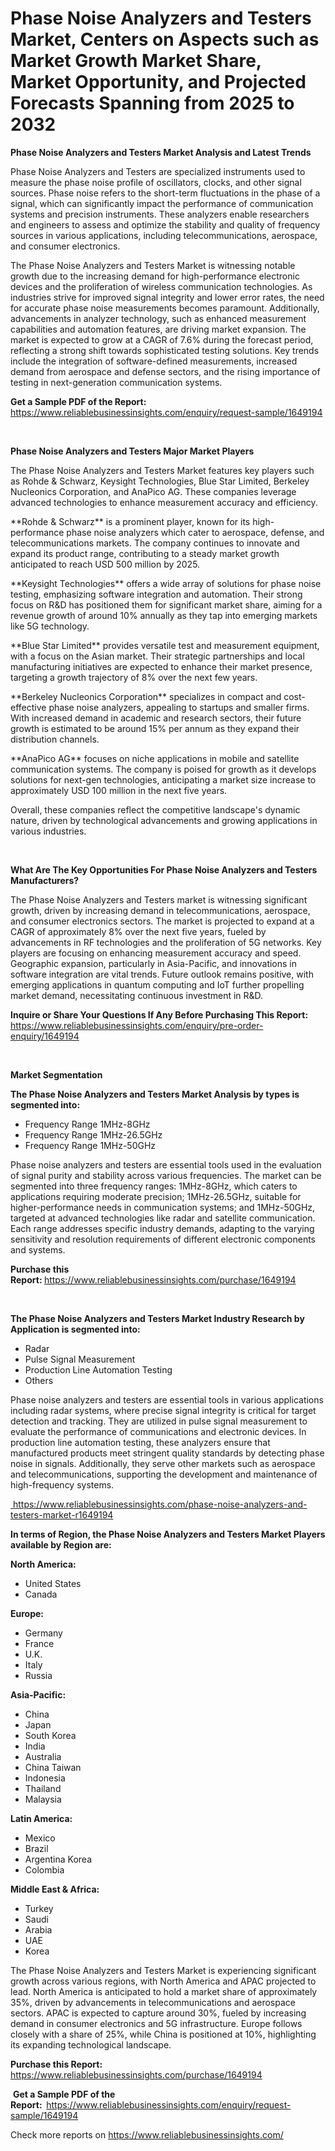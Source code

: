 <p><h1>Phase Noise Analyzers and Testers Market, Centers on Aspects such as Market Growth Market Share, Market Opportunity, and Projected Forecasts Spanning from 2025 to 2032</h1></p><p><strong>Phase Noise Analyzers and Testers Market Analysis and Latest Trends</strong></p>
<p><p>Phase Noise Analyzers and Testers are specialized instruments used to measure the phase noise profile of oscillators, clocks, and other signal sources. Phase noise refers to the short-term fluctuations in the phase of a signal, which can significantly impact the performance of communication systems and precision instruments. These analyzers enable researchers and engineers to assess and optimize the stability and quality of frequency sources in various applications, including telecommunications, aerospace, and consumer electronics.</p><p>The Phase Noise Analyzers and Testers Market is witnessing notable growth due to the increasing demand for high-performance electronic devices and the proliferation of wireless communication technologies. As industries strive for improved signal integrity and lower error rates, the need for accurate phase noise measurements becomes paramount. Additionally, advancements in analyzer technology, such as enhanced measurement capabilities and automation features, are driving market expansion. The market is expected to grow at a CAGR of 7.6% during the forecast period, reflecting a strong shift towards sophisticated testing solutions. Key trends include the integration of software-defined measurements, increased demand from aerospace and defense sectors, and the rising importance of testing in next-generation communication systems.</p></p>
<p><strong>Get a Sample PDF of the Report:&nbsp;</strong> <a href="https://www.reliablebusinessinsights.com/enquiry/request-sample/1649194?utm_campaign=2276&utm_medium=2&utm_source=Github&utm_content=ia&utm_term=26032025&utm_id=phase-noise-analyzers-and-testers">https://www.reliablebusinessinsights.com/enquiry/request-sample/1649194</a></p>
<p>&nbsp;</p>
<p><strong>Phase Noise Analyzers and Testers Major Market Players</strong></p>
<p><p>The Phase Noise Analyzers and Testers Market features key players such as Rohde & Schwarz, Keysight Technologies, Blue Star Limited, Berkeley Nucleonics Corporation, and AnaPico AG. These companies leverage advanced technologies to enhance measurement accuracy and efficiency.</p><p>**Rohde & Schwarz** is a prominent player, known for its high-performance phase noise analyzers which cater to aerospace, defense, and telecommunications markets. The company continues to innovate and expand its product range, contributing to a steady market growth anticipated to reach USD 500 million by 2025.</p><p>**Keysight Technologies** offers a wide array of solutions for phase noise testing, emphasizing software integration and automation. Their strong focus on R&D has positioned them for significant market share, aiming for a revenue growth of around 10% annually as they tap into emerging markets like 5G technology.</p><p>**Blue Star Limited** provides versatile test and measurement equipment, with a focus on the Asian market. Their strategic partnerships and local manufacturing initiatives are expected to enhance their market presence, targeting a growth trajectory of 8% over the next few years.</p><p>**Berkeley Nucleonics Corporation** specializes in compact and cost-effective phase noise analyzers, appealing to startups and smaller firms. With increased demand in academic and research sectors, their future growth is estimated to be around 15% per annum as they expand their distribution channels.</p><p>**AnaPico AG** focuses on niche applications in mobile and satellite communication systems. The company is poised for growth as it develops solutions for next-gen technologies, anticipating a market size increase to approximately USD 100 million in the next five years.</p><p>Overall, these companies reflect the competitive landscape's dynamic nature, driven by technological advancements and growing applications in various industries.</p></p>
<p>&nbsp;</p>
<p><strong>What Are The Key Opportunities For Phase Noise Analyzers and Testers Manufacturers?</strong></p>
<p><p>The Phase Noise Analyzers and Testers market is witnessing significant growth, driven by increasing demand in telecommunications, aerospace, and consumer electronics sectors. The market is projected to expand at a CAGR of approximately 8% over the next five years, fueled by advancements in RF technologies and the proliferation of 5G networks. Key players are focusing on enhancing measurement accuracy and speed. Geographic expansion, particularly in Asia-Pacific, and innovations in software integration are vital trends. Future outlook remains positive, with emerging applications in quantum computing and IoT further propelling market demand, necessitating continuous investment in R&D.</p></p>
<p><strong>Inquire or Share Your Questions If Any Before Purchasing This Report:</strong> <a href="https://www.reliablebusinessinsights.com/enquiry/pre-order-enquiry/1649194?utm_campaign=2276&utm_medium=2&utm_source=Github&utm_content=ia&utm_term=26032025&utm_id=phase-noise-analyzers-and-testers">https://www.reliablebusinessinsights.com/enquiry/pre-order-enquiry/1649194</a></p>
<p>&nbsp;</p>
<p><strong>Market Segmentation</strong></p>
<p><strong>The Phase Noise Analyzers and Testers Market Analysis by types is segmented into:</strong></p>
<p><ul><li>Frequency Range 1MHz-8GHz</li><li>Frequency Range 1MHz-26.5GHz</li><li>Frequency Range 1MHz-50GHz</li></ul></p>
<p><p>Phase noise analyzers and testers are essential tools used in the evaluation of signal purity and stability across various frequencies. The market can be segmented into three frequency ranges: 1MHz-8GHz, which caters to applications requiring moderate precision; 1MHz-26.5GHz, suitable for higher-performance needs in communication systems; and 1MHz-50GHz, targeted at advanced technologies like radar and satellite communication. Each range addresses specific industry demands, adapting to the varying sensitivity and resolution requirements of different electronic components and systems.</p></p>
<p><strong>Purchase this Report:&nbsp;</strong><a href="https://www.reliablebusinessinsights.com/purchase/1649194?utm_campaign=2276&utm_medium=2&utm_source=Github&utm_content=ia&utm_term=26032025&utm_id=phase-noise-analyzers-and-testers">https://www.reliablebusinessinsights.com/purchase/1649194</a></p>
<p>&nbsp;</p>
<p><strong>The Phase Noise Analyzers and Testers Market Industry Research by Application is segmented into:</strong></p>
<p><ul><li>Radar</li><li>Pulse Signal Measurement</li><li>Production Line Automation Testing</li><li>Others</li></ul></p>
<p><p>Phase noise analyzers and testers are essential tools in various applications including radar systems, where precise signal integrity is critical for target detection and tracking. They are utilized in pulse signal measurement to evaluate the performance of communications and electronic devices. In production line automation testing, these analyzers ensure that manufactured products meet stringent quality standards by detecting phase noise in signals. Additionally, they serve other markets such as aerospace and telecommunications, supporting the development and maintenance of high-frequency systems.</p></p>
<p><a href="https://www.reliablebusinessinsights.com/phase-noise-analyzers-and-testers-market-r1649194?utm_campaign=2276&utm_medium=2&utm_source=Github&utm_content=ia&utm_term=26032025&utm_id=phase-noise-analyzers-and-testers">&nbsp;https://www.reliablebusinessinsights.com/phase-noise-analyzers-and-testers-market-r1649194</a></p>
<p><strong>In terms of Region, the Phase Noise Analyzers and Testers Market Players available by Region are:</strong></p>
<p>
    <p> <strong> North America: </strong>
        <ul>
            <li>United States</li>
            <li>Canada</li>
        </ul>
        </p> 
    <p> <strong> Europe: </strong>
        <ul>
            <li>Germany</li>
            <li>France</li>
            <li>U.K.</li>
            <li>Italy</li>
            <li>Russia</li>
        </ul>
        </p> 
    <p> <strong> Asia-Pacific: </strong>
        <ul>
            <li>China</li>
            <li>Japan</li>
            <li>South Korea</li>
            <li>India</li>
            <li>Australia</li>
            <li>China Taiwan</li>
            <li>Indonesia</li>
            <li>Thailand</li>
            <li>Malaysia</li>
        </ul>
        </p> 
    <p> <strong> Latin America: </strong>
        <ul>
            <li>Mexico</li>
            <li>Brazil</li>
            <li>Argentina Korea</li>
            <li>Colombia</li>
        </ul>
        </p> 
    <p> <strong> Middle East & Africa: </strong>
        <ul>
            <li>Turkey</li>
            <li>Saudi</li>
            <li>Arabia</li>
            <li>UAE</li>
            <li>Korea</li>
        </ul>
    </p>
    </p>
<p><p>The Phase Noise Analyzers and Testers Market is experiencing significant growth across various regions, with North America and APAC projected to lead. North America is anticipated to hold a market share of approximately 35%, driven by advancements in telecommunications and aerospace sectors. APAC is expected to capture around 30%, fueled by increasing demand in consumer electronics and 5G infrastructure. Europe follows closely with a share of 25%, while China is positioned at 10%, highlighting its expanding technological landscape.</p></p>
<p><strong>Purchase this Report: </strong><a href="https://www.reliablebusinessinsights.com/purchase/1649194?utm_campaign=2276&utm_medium=2&utm_source=Github&utm_content=ia&utm_term=26032025&utm_id=phase-noise-analyzers-and-testers">https://www.reliablebusinessinsights.com/purchase/1649194</a></p>
<p>&nbsp;<strong>Get a Sample PDF of the Report:&nbsp;&nbsp;</strong><a href="https://www.reliablebusinessinsights.com/enquiry/request-sample/1649194?utm_campaign=2276&utm_medium=2&utm_source=Github&utm_content=ia&utm_term=26032025&utm_id=phase-noise-analyzers-and-testers">https://www.reliablebusinessinsights.com/enquiry/request-sample/1649194</a></p>
<p><strong></strong></p>
<p>Check more reports on <a href="https://www.reliablebusinessinsights.com/?utm_campaign=2276&utm_medium=2&utm_source=Github&utm_content=ia&utm_term=26032025&utm_id=phase-noise-analyzers-and-testers">https://www.reliablebusinessinsights.com/</a></p>